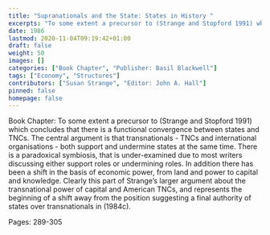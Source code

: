 ```yaml
---
title: "Supranationals and the State: States in History "
excerpts: "To some extent a precursor to (Strange and Stopford 1991) which concludes that there is a functional convergence between states and TNCs. The central argument is that transnationals - TNCs and international organisations - both support and undermine states at the same time. There is a paradoxical symbiosis, that is under-examined due to most writers discussing either support roles or undermining roles. In addition there has been a shift in the basis of economic power, from land and power to capital and knowledge. Clearly this part of Strange’s larger argument about the transnational power of capital and American TNCs, and represents the beginning of a shift away from the position suggesting a final authority of states over transnationals in (1984c)."
date: 1986
lastmod: 2020-11-04T09:19:42+01:00
draft: false
weight: 50
images: []
categories: ["Book Chapter", "Publisher: Basil Blackwell"]
tags: ["Economy", "Structures"]
contributors: ["Susan Strange", "Editor: John A. Hall"]
pinned: false
homepage: false
---
```


Book Chapter: To some extent a precursor to (Strange and Stopford 1991) which concludes that there is a functional convergence between states and TNCs. The central argument is that transnationals - TNCs and international organisations - both support and undermine states at the same time. There is a paradoxical symbiosis, that is under-examined due to most writers discussing either support roles or undermining roles. In addition there has been a shift in the basis of economic power, from land and power to capital and knowledge. Clearly this part of Strange’s larger argument about the transnational power of capital and American TNCs, and represents the beginning of a shift away from the position suggesting a final authority of states over transnationals in (1984c).

Pages: 289-305